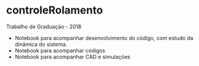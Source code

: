 # controleRolamento
Trabalho de Graduação - 2018

- Notebook para acompanhar desenvolvimento do código, com estudo da dinâmica do sistema.
- Notebook para acompanhar códigos
- Notebook para acompanhar CAD e simulações
